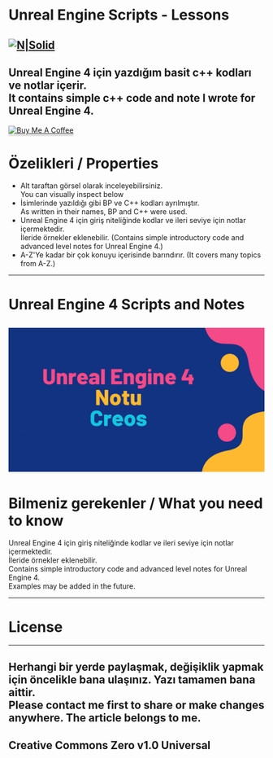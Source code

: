 <h1 class="code-line" data-line-start=0 data-line-end=1 ><a id="Unreal_Engine_Notlar_0"></a>Unreal Engine Scripts - Lessons</h1>
<h2 class="code-line" data-line-start=2 data-line-end=4 ><a id="NSolidhttpsplaylhgoogleusercontentcom4ChxU_bzuJe8ix7IC7fYOq5xH3rtDjDMFogy4NsF6l8jNH9Q_G7zQUWoZtWvkliyww2247h1264rwhttpwwwartistscompanydigital_2"></a><a href="http://www.artistscompany.tech"><img src="https://raw.githubusercontent.com/creosB/presentation/main/background.png" alt="N|Solid"></a></h2>
<h2 class="code-line" data-line-start=4 data-line-end=6 ><a id="Unreal_Engine_4_iin_yazdm_basit_c_scriptlerini_ierir_4"></a>Unreal Engine 4 için yazdığım basit c++ kodları ve notlar içerir.<br>
It contains simple c++ code and note I wrote for Unreal Engine 4.</h2>
<a href="https://www.buymeacoffee.com/creos" target="_blank"><img src="https://www.buymeacoffee.com/assets/img/custom_images/orange_img.png" alt="Buy Me A Coffee" style="height: 41px !important;width: 174px !important;box-shadow: 0px 3px 2px 0px rgba(190, 190, 190, 0.5) !important;-webkit-box-shadow: 0px 3px 2px 0px rgba(190, 190, 190, 0.5) !important;" ></a>
<h1 class="code-line" data-line-start=6 data-line-end=7 ><a id="zelikleri_6"></a>Özelikleri / Properties</h1>
<ul>
<li class="has-line-data" data-line-start="7" data-line-end="8">Alt taraftan görsel olarak inceleyebilirsiniz.<br>
You can visually inspect below</li>
<li class="has-line-data" data-line-start="7" data-line-end="8">İsimlerinde yazıldığı gibi BP ve C++ kodları ayrılmıştır.<br>
As written in their names, BP and C++ were used.</li>
<li class="has-line-data" data-line-start="7" data-line-end="8">Unreal Engine 4 için giriş niteliğinde kodlar ve ileri seviye için notlar içermektedir.<br>
İleride örnekler eklenebilir. (Contains simple introductory code and advanced level notes for Unreal Engine 4.)</li>
<li class="has-line-data" data-line-start="7" data-line-end="8">A-Z'Ye kadar bir çok konuyu içerisinde barındırır. (It covers many topics from A-Z.)</li>
</ul>
<hr>
<h1 class="code-line" data-line-start=9 data-line-end=10 ><a id="Resimli_Konu_Anlatm_9"></a>Unreal Engine 4 Scripts and Notes</h1>
<h2 class="code-line" data-line-start=14 data-line-end=16 ><a id="An_old_rock_in_the_deserthttpsrawgithubusercontentcomcreosBCPPdersveorneklerimainresim1png_C_Konu_anlatmhttpsgithubcomcreosBCPPdersveornekleriblobmaincppanlatC4B1mpdf_14"></a><a href="https://github.com/creosB/UnrealScriptsandNotes/blob/main/Unreal%20Engine%20Scripts%20and%20Notes.md"><img src="https://raw.githubusercontent.com/creosB/UnrealScripts/main/Outline_Table%20of%20Contents.png" alt="An old rock in the desert" title="Unreal Engine"></a></h2>
<h1 class="code-line" data-line-start=13 data-line-end=14 ><a id="Bilmeniz_gerekenler_13"></a>Bilmeniz gerekenler / What you need to know</h1>
<p class="has-line-data" data-line-start="14" data-line-end="16">Unreal Engine 4 için giriş niteliğinde kodlar ve ileri seviye için notlar içermektedir.<br>
İleride örnekler eklenebilir.<br>
Contains simple introductory code and advanced level notes for Unreal Engine 4.<br>
Examples may be added in the future.</p>
</blockquote>
<hr>
<h1 class="code-line" data-line-start=17 data-line-end=18 ><a id="License_17"></a>License</h1>
<hr>
<h2 class="code-line" data-line-start=19 data-line-end=21 ><a id="Herhangi_bir_yerde_paylamak_deiiklik_yapmak_iin_ncelikle_bana_ulanz_19"></a>Herhangi bir yerde paylaşmak, değişiklik yapmak için öncelikle bana ulaşınız. Yazı tamamen bana aittir.<br>
Please contact me first to share or make changes anywhere. The article belongs to me.</h2>
<h2 class="code-line" data-line-start=21 data-line-end=23 ><a id="Creative_Commons_Zero_v10_Universal_21"></a>Creative Commons Zero v1.0 Universal</h2>
